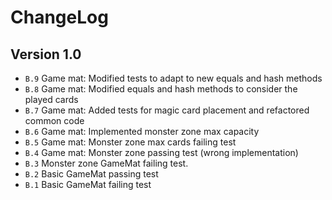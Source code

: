 # ChangeLog

## Version 1.0

- ``B.9`` Game mat: Modified tests to adapt to new equals and hash methods
- ``B.8`` Game mat: Modified equals and hash methods to consider the played cards
- ``B.7`` Game mat: Added tests for magic card placement and refactored common code
- ``B.6`` Game mat: Implemented monster zone max capacity
- ``B.5`` Game mat: Monster zone max cards failing test 
- ``B.4`` Game mat: Monster zone passing test (wrong implementation) 
- ``B.3`` Monster zone GameMat failing test.
- ``B.2`` Basic GameMat passing test
- ``B.1`` Basic GameMat failing test